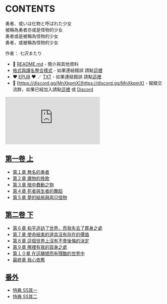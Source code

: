 # CONTENTS

勇者、或いは化物と呼ばれた少女  
被稱為勇者亦或是怪物的少女  
勇者或是被稱為怪物的少女  
勇者，或被稱為怪物的少女  

作者： 七沢またり  



- :closed_book: [README.md](README.md) - 簡介與其他資料
- [格式與譯名整合樣式](https://github.com/bluelovers/node-novel/blob/master/lib/locales/%E5%8B%87%E8%80%85%E3%80%81%E6%88%96%E3%81%84%E3%81%AF%E5%8C%96%E7%89%A9%E3%81%A8%E5%91%BC%E3%81%B0%E3%82%8C%E3%81%9F%E5%B0%91%E5%A5%B3.ts) - 如果連結錯誤 請點[這裡](https://github.com/bluelovers/node-novel/blob/master/lib/locales/)
-  :heart: [EPUB](https://gitlab.com/demonovel/epub-txt/blob/master/wenku8/%E5%8B%87%E8%80%85%E3%80%81%E6%88%96%E3%81%84%E3%81%AF%E5%8C%96%E7%89%A9%E3%81%A8%E5%91%BC%E3%81%B0%E3%82%8C%E3%81%9F%E5%B0%91%E5%A5%B3.epub) :heart:  ／ [TXT](https://gitlab.com/demonovel/epub-txt/blob/master/wenku8/out/%E5%8B%87%E8%80%85%E3%80%81%E6%88%96%E3%81%84%E3%81%AF%E5%8C%96%E7%89%A9%E3%81%A8%E5%91%BC%E3%81%B0%E3%82%8C%E3%81%9F%E5%B0%91%E5%A5%B3.out.txt) - 如果連結錯誤 請點[這裡](https://gitlab.com/demonovel/epub-txt/blob/master/wenku8/)
- :mega: [https://discord.gg/MnXkpmX](https://discord.gg/MnXkpmX) - 報錯交流群，如果已經加入請點[這裡](https://discordapp.com/channels/467794087769014273/467794088285175809) 或 [Discord](https://discordapp.com/channels/@me)


![導航目錄](https://chart.apis.google.com/chart?cht=qr&chs=150x150&chl=https://gitlab.com/novel-group/txt-source/blob/master/wenku8/勇者、或いは化物と呼ばれた少女/導航目錄.md "導航目錄")




## [第一卷 上](00000_%E7%AC%AC%E4%B8%80%E5%8D%B7%20%E4%B8%8A)

- [第１章 無名的勇者](00000_%E7%AC%AC%E4%B8%80%E5%8D%B7%20%E4%B8%8A/00010_%E7%AC%AC%EF%BC%91%E7%AB%A0%20%E7%84%A1%E5%90%8D%E7%9A%84%E5%8B%87%E8%80%85.txt)
- [第２章 魔物的挽歌](00000_%E7%AC%AC%E4%B8%80%E5%8D%B7%20%E4%B8%8A/00020_%E7%AC%AC%EF%BC%92%E7%AB%A0%20%E9%AD%94%E7%89%A9%E7%9A%84%E6%8C%BD%E6%AD%8C.txt)
- [第３章 暗中蠢動之物](00000_%E7%AC%AC%E4%B8%80%E5%8D%B7%20%E4%B8%8A/00030_%E7%AC%AC%EF%BC%93%E7%AB%A0%20%E6%9A%97%E4%B8%AD%E8%A0%A2%E5%8B%95%E4%B9%8B%E7%89%A9.txt)
- [第４章 死者與生者的舞蹈](00000_%E7%AC%AC%E4%B8%80%E5%8D%B7%20%E4%B8%8A/00040_%E7%AC%AC%EF%BC%94%E7%AB%A0%20%E6%AD%BB%E8%80%85%E8%88%87%E7%94%9F%E8%80%85%E7%9A%84%E8%88%9E%E8%B9%88.txt)
- [第５章 夢的結局與両只怪物](00000_%E7%AC%AC%E4%B8%80%E5%8D%B7%20%E4%B8%8A/00050_%E7%AC%AC%EF%BC%95%E7%AB%A0%20%E5%A4%A2%E7%9A%84%E7%B5%90%E5%B1%80%E8%88%87%E4%B8%A1%E5%8F%AA%E6%80%AA%E7%89%A9.txt)


## [第二卷 下](00010_%E7%AC%AC%E4%BA%8C%E5%8D%B7%20%E4%B8%8B)

- [第６章 和平造訪了世界，而我失去了葬身之處](00010_%E7%AC%AC%E4%BA%8C%E5%8D%B7%20%E4%B8%8B/00010_%E7%AC%AC%EF%BC%96%E7%AB%A0%20%E5%92%8C%E5%B9%B3%E9%80%A0%E8%A8%AA%E4%BA%86%E4%B8%96%E7%95%8C%EF%BC%8C%E8%80%8C%E6%88%91%E5%A4%B1%E5%8E%BB%E4%BA%86%E8%91%AC%E8%BA%AB%E4%B9%8B%E8%99%95.txt)
- [第７章 使命結束的道具沒有存在的價值](00010_%E7%AC%AC%E4%BA%8C%E5%8D%B7%20%E4%B8%8B/00020_%E7%AC%AC%EF%BC%97%E7%AB%A0%20%E4%BD%BF%E5%91%BD%E7%B5%90%E6%9D%9F%E7%9A%84%E9%81%93%E5%85%B7%E6%B2%92%E6%9C%89%E5%AD%98%E5%9C%A8%E7%9A%84%E5%83%B9%E5%80%BC.txt)
- [第８章 這個世界上沒有不會後悔的決定](00010_%E7%AC%AC%E4%BA%8C%E5%8D%B7%20%E4%B8%8B/00030_%E7%AC%AC%EF%BC%98%E7%AB%A0%20%E9%80%99%E5%80%8B%E4%B8%96%E7%95%8C%E4%B8%8A%E6%B2%92%E6%9C%89%E4%B8%8D%E6%9C%83%E5%BE%8C%E6%82%94%E7%9A%84%E6%B1%BA%E5%AE%9A.txt)
- [第９章 哪裡有我的容身之處](00010_%E7%AC%AC%E4%BA%8C%E5%8D%B7%20%E4%B8%8B/00040_%E7%AC%AC%EF%BC%99%E7%AB%A0%20%E5%93%AA%E8%A3%A1%E6%9C%89%E6%88%91%E7%9A%84%E5%AE%B9%E8%BA%AB%E4%B9%8B%E8%99%95.txt)
- [第１０章 在這醜陋而有殘酷的世界中](00010_%E7%AC%AC%E4%BA%8C%E5%8D%B7%20%E4%B8%8B/00050_%E7%AC%AC%EF%BC%91%EF%BC%90%E7%AB%A0%20%E5%9C%A8%E9%80%99%E9%86%9C%E9%99%8B%E8%80%8C%E6%9C%89%E6%AE%98%E9%85%B7%E7%9A%84%E4%B8%96%E7%95%8C%E4%B8%AD.txt)
- [最終章 我心依舊](00010_%E7%AC%AC%E4%BA%8C%E5%8D%B7%20%E4%B8%8B/00060_%E6%9C%80%E7%B5%82%E7%AB%A0%20%E6%88%91%E5%BF%83%E4%BE%9D%E8%88%8A.txt)


## [番外](00020_%E7%95%AA%E5%A4%96)

- [特典 SS其一](00020_%E7%95%AA%E5%A4%96/00010_%E7%89%B9%E5%85%B8%20SS%E5%85%B6%E4%B8%80.txt)
- [特典 SS其二](00020_%E7%95%AA%E5%A4%96/00020_%E7%89%B9%E5%85%B8%20SS%E5%85%B6%E4%BA%8C.txt)

